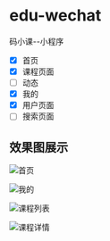 # edu-wechat
码小课--小程序

- [x] 首页
- [x] 课程页面
- [ ] 动态
- [x] 我的
- [x] 用户页面
- [ ] 搜索页面

## 效果图展示

![首页](https://gitee.com/sunny9/resource/raw/master/wechat/home.png)

![我的](https://gitee.com/sunny9/resource/raw/master/wechat/wechat-me.png)

![课程列表](https://gitee.com/sunny9/resource/raw/master/wechat/course.png)

![课程详情](https://gitee.com/sunny9/resource/raw/master/wechat/details.png)